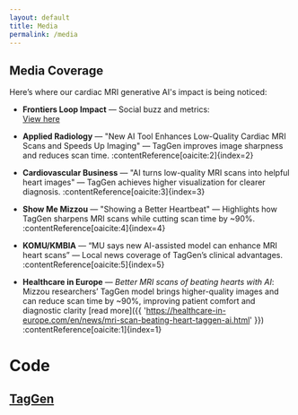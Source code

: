 ```yaml
---
layout: default
title: Media
permalink: /media
---
```

## Media Coverage

Here’s where our cardiac MRI generative AI's impact is being noticed:

- **Frontiers Loop Impact** — Social buzz and metrics:  
  [View here](https://loop-impact.frontiersin.org/impact/article/1499593#socialbuzz)

- **Applied Radiology** — "New AI Tool Enhances Low-Quality Cardiac MRI Scans and Speeds Up Imaging" — TagGen improves image sharpness and reduces scan time. :contentReference[oaicite:2]{index=2}

- **Cardiovascular Business** — "AI turns low-quality MRI scans into helpful heart images" — TagGen achieves higher visualization for clearer diagnosis. :contentReference[oaicite:3]{index=3}

- **Show Me Mizzou** — "Showing a Better Heartbeat" — Highlights how TagGen sharpens MRI scans while cutting scan time by ~90%. :contentReference[oaicite:4]{index=4}

- **KOMU/KMBIA** — “MU says new AI-assisted model can enhance MRI heart scans” — Local news coverage of TagGen’s clinical advantages. :contentReference[oaicite:5]{index=5}
  
- **Healthcare in Europe** — *Better MRI scans of beating hearts with AI*:  
  Mizzou researchers’ TagGen model brings higher-quality images and can reduce scan time by ~90%, improving patient comfort and diagnostic clarity [read more]({{ 'https://healthcare-in-europe.com/en/news/mri-scan-beating-heart-taggen-ai.html' }}) :contentReference[oaicite:1]{index=1}


# Code

## [TagGen](https://github.com/MRImagingLab/TagGen)
